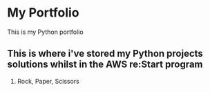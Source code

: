 # My Portfolio
This is my Python portfolio

## This is where i've stored my Python projects solutions whilst in the AWS re:Start program ##

1. Rock, Paper, Scissors